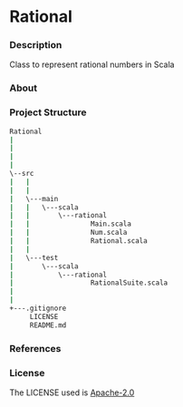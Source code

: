 # Rational

### Description
Class to represent rational numbers in Scala

### About


### Project Structure

```bash
Rational
|
|
|
|
\--src
|   |
|   |
|   \---main
|   |   \---scala
|   |       \---rational
|   |               Main.scala
|   |               Num.scala
|   |               Rational.scala
|   |
|   \---test
|       \---scala
|           \---rational
|                   RationalSuite.scala
|
|
+---.gitignore
     LICENSE
     README.md
```



### References




### License
The LICENSE used is [Apache-2.0](Rational/LICENSE)

